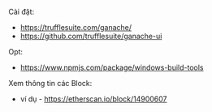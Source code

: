 

Cài đặt:
- https://trufflesuite.com/ganache/ 
- https://github.com/trufflesuite/ganache-ui 


Opt:
- https://www.npmjs.com/package/windows-build-tools 


Xem thông tin các Block:
- ví dụ - https://etherscan.io/block/14900607


